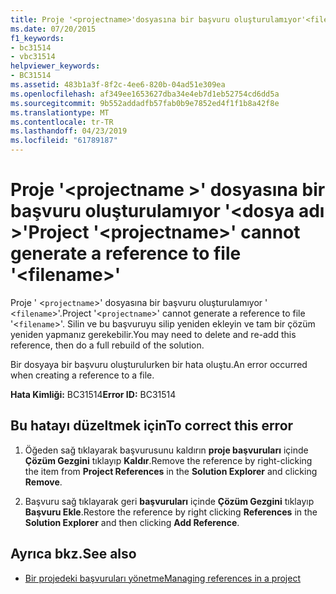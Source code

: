 ```yaml
---
title: Proje '<projectname>'dosyasına bir başvuru oluşturulamıyor'<filename>'
ms.date: 07/20/2015
f1_keywords:
- bc31514
- vbc31514
helpviewer_keywords:
- BC31514
ms.assetid: 483b1a3f-8f2c-4ee6-820b-04ad51e309ea
ms.openlocfilehash: af349ee1653627dba34e4eb7d1eb52754cd6dd5a
ms.sourcegitcommit: 9b552addadfb57fab0b9e7852ed4f1f1b8a42f8e
ms.translationtype: MT
ms.contentlocale: tr-TR
ms.lasthandoff: 04/23/2019
ms.locfileid: "61789187"
---
```

# <a name="project-projectname-cannot-generate-a-reference-to-file-filename"></a><span data-ttu-id="b2b35-102">Proje '\<projectname >' dosyasına bir başvuru oluşturulamıyor '\<dosya adı >'</span><span class="sxs-lookup"><span data-stu-id="b2b35-102">Project '\<projectname>' cannot generate a reference to file '\<filename>'</span></span>
<span data-ttu-id="b2b35-103">Proje ' <`projectname`>' dosyasına bir başvuru oluşturulamıyor ' <`filename`>'.</span><span class="sxs-lookup"><span data-stu-id="b2b35-103">Project '<`projectname`>' cannot generate a reference to file '<`filename`>'.</span></span> <span data-ttu-id="b2b35-104">Silin ve bu başvuruyu silip yeniden ekleyin ve tam bir çözüm yeniden yapmanız gerekebilir.</span><span class="sxs-lookup"><span data-stu-id="b2b35-104">You may need to delete and re-add this reference, then do a full rebuild of the solution.</span></span>  
  
 <span data-ttu-id="b2b35-105">Bir dosyaya bir başvuru oluşturulurken bir hata oluştu.</span><span class="sxs-lookup"><span data-stu-id="b2b35-105">An error occurred when creating a reference to a file.</span></span>  
  
 <span data-ttu-id="b2b35-106">**Hata Kimliği:** BC31514</span><span class="sxs-lookup"><span data-stu-id="b2b35-106">**Error ID:** BC31514</span></span>  
  
## <a name="to-correct-this-error"></a><span data-ttu-id="b2b35-107">Bu hatayı düzeltmek için</span><span class="sxs-lookup"><span data-stu-id="b2b35-107">To correct this error</span></span>  
  
1. <span data-ttu-id="b2b35-108">Öğeden sağ tıklayarak başvurusunu kaldırın **proje başvuruları** içinde **Çözüm Gezgini** tıklayıp **Kaldır**.</span><span class="sxs-lookup"><span data-stu-id="b2b35-108">Remove the reference by right-clicking the item from **Project References** in the **Solution Explorer** and clicking **Remove**.</span></span>  
  
2. <span data-ttu-id="b2b35-109">Başvuru sağ tıklayarak geri **başvuruları** içinde **Çözüm Gezgini** tıklayıp **Başvuru Ekle**.</span><span class="sxs-lookup"><span data-stu-id="b2b35-109">Restore the reference by right clicking **References** in the **Solution Explorer** and then clicking **Add Reference**.</span></span>  
  
## <a name="see-also"></a><span data-ttu-id="b2b35-110">Ayrıca bkz.</span><span class="sxs-lookup"><span data-stu-id="b2b35-110">See also</span></span>

- [<span data-ttu-id="b2b35-111">Bir projedeki başvuruları yönetme</span><span class="sxs-lookup"><span data-stu-id="b2b35-111">Managing references in a project</span></span>](/visualstudio/ide/managing-references-in-a-project)
